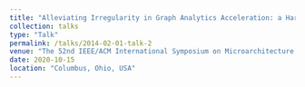```yaml
---
title: "Alleviating Irregularity in Graph Analytics Acceleration: a Hardware/Software Co-Design Approach”"
collection: talks
type: "Talk"
permalink: /talks/2014-02-01-talk-2
venue: "The 52nd IEEE/ACM International Symposium on Microarchitecture (MICRO 2019)"
date: 2020-10-15
location: "Columbus, Ohio, USA"
---
```

